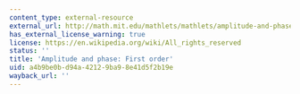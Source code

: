 ```yaml
---
content_type: external-resource
external_url: http://math.mit.edu/mathlets/mathlets/amplitude-and-phase-1st-order/
has_external_license_warning: true
license: https://en.wikipedia.org/wiki/All_rights_reserved
status: ''
title: 'Amplitude and phase: First order'
uid: a4b9be0b-d94a-4212-9ba9-8e41d5f2b19e
wayback_url: ''
---
```

